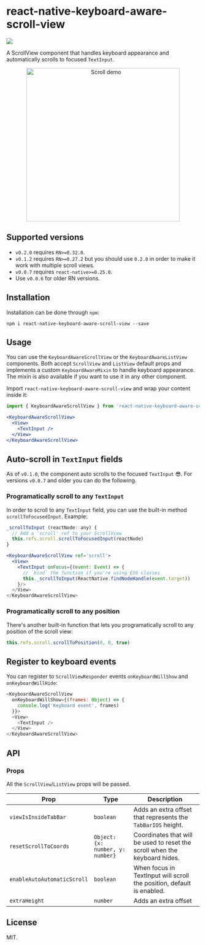 # react-native-keyboard-aware-scroll-view

<img src="https://travis-ci.org/APSL/react-native-keyboard-aware-scroll-view.svg?branch=master" />

A ScrollView component that handles keyboard appearance and automatically scrolls to focused `TextInput`.

<p align="center">
<img src="https://raw.githubusercontent.com/wiki/APSL/react-native-keyboard-aware-scroll-view/kasv.gif" alt="Scroll demo" width="400">
</p>

## Supported versions
- `v0.2.0` requires `RN>=0.32.0`.
- `v0.1.2` requires `RN>=0.27.2` but you should use `0.2.0` in order to make it work with multiple scroll views.
- `v0.0.7` requires `react-native>=0.25.0`.
- Use `v0.0.6` for older RN versions.

## Installation
Installation can be done through ``npm``:

```shell
npm i react-native-keyboard-aware-scroll-view --save
```

## Usage
You can use the ``KeyboardAwareScrollView`` or the ``KeyboardAwareListView``
components. Both accept ``ScrollView`` and ``ListView`` default props and
implements a custom ``KeyboardAwareMixin`` to handle keyboard appearance.
The mixin is also available if you want to use it in any other component.

Import ``react-native-keyboard-aware-scroll-view`` and wrap your content inside
it:

```js
import { KeyboardAwareScrollView } from 'react-native-keyboard-aware-scroll-view'
```

```jsx
<KeyboardAwareScrollView>
  <View>
    <TextInput />
  </View>
</KeyboardAwareScrollView>
```

## Auto-scroll in `TextInput` fields
As of `v0.1.0`, the component auto scrolls to the focused `TextInput` 😎. For versions `v0.0.7` and older you can do the following.

### Programatically scroll to any `TextInput`
In order to scroll to any `TextInput` field, you can use the built-in method `scrollToFocusedInput`. Example:

```js
_scrollToInput (reactNode: any) {
  // Add a 'scroll' ref to your ScrollView
  this.refs.scroll.scrollToFocusedInput(reactNode)
}
```

```jsx
<KeyboardAwareScrollView ref='scroll'>
  <View>
    <TextInput onFocus={(event: Event) => {
      // `bind` the function if you're using ES6 classes
      this._scrollToInput(ReactNative.findNodeHandle(event.target))
    }/>
  </View>
</KeyboardAwareScrollView>
```

### Programatically scroll to any position
There's another built-in function that lets you programatically scroll to any position of the scroll view:

```js
this.refs.scroll.scrollToPosition(0, 0, true)
```

## Register to keyboard events
You can register to `ScrollViewResponder` events `onKeyboardWillShow` and `onKeyboardWillHide`:

```js
<KeyboardAwareScrollView
  onKeyboardWillShow={(frames: Object) => {
    console.log('Keyboard event', frames)
  }}>
  <View>
    <TextInput />
  </View>
</KeyboardAwareScrollView>
```

## API
### Props
All the `ScrollView`/`ListView` props will be passed.

| **Prop** | **Type** | **Description** |
|----------|----------|-----------------|
| `viewIsInsideTabBar` | `boolean` | Adds an extra offset that represents the `TabBarIOS` height. |
| `resetScrollToCoords` | `Object: {x: number, y: number}` | Coordinates that will be used to reset the scroll when the keyboard hides. |
| `enableAutoAutomaticScroll` | `boolean` | When focus in TextInput will scroll the position, default is enabled. |
| `extraHeight` | `number` | Adds an extra offset |

## License

MIT.
